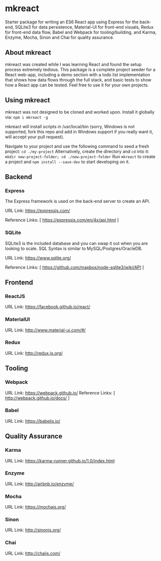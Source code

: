 # mkreact
Starter package for writing an ES6 React app using Express for the back-end,
SQLite3 for data persistence, Material-UI for front-end visuals, Redux for 
front-end data flow, Babel and Webpack for tooling/building, and Karma, Enzyme, Mocha, 
Sinon and Chai for quality assurance.

## About mkreact
mkreact was created while I was learning React and found the setup process extremely
tedious. This package is a complete project seeder for a React web-app, including a
demo section with a todo list implementation that shows how data flows through the 
full stack, and basic tests to show how a React app can be tested. Feel free to use it
for your own projects.

## Using mkreact
mkreact was not designed to be cloned and worked upon. Install it globally via:
```npm i mkreact -g```

mkreact will install scripts in /usr/local/bin (sorry, Windows is not supported,
fork this repo and add in Windows support if you really want it, will accept your pull
request).

Navigate to your project and use the following command to seed a
fresh project:
```cd ./my-project``` 
Alternatively, create the directory and `cd` into it:
```mkdir new-project-folder; cd ./new-project-folder```
Run `mkreact` to create a project and `npm install --save-dev` to start developing on it.

## Backend
### Express 
The Express framework is used on the back-end server to create an API. 

URL Link: https://expressjs.com/

Reference Links: [
	https://expressjs.com/en/4x/api.html
]

### SQLite
SQLite3 is the included database and you can swap it out when you are looking to scale.
SQL Syntax is similar to MySQL/Postgres/OracleDB.

URL Link: https://www.sqlite.org/

Reference Links: [
	https://github.com/mapbox/node-sqlite3/wiki/API
]

## Frontend
### ReactJS
URL Link: https://facebook.github.io/react/

### MaterialUI
URL Link: http://www.material-ui.com/#/

### Redux
URL Link: http://redux.js.org/ 

## Tooling
### Webpack
URL Link: https://webpack.github.io/
Reference Links: [
	http://webpack.github.io/docs/
]

### Babel
URL Link: https://babeljs.io/

## Quality Assurance
### Karma
URL Link: https://karma-runner.github.io/1.0/index.html

### Enzyme
URL Link: http://airbnb.io/enzyme/

### Mocha
URL Link: https://mochajs.org/

### Sinon
URL Link: http://sinonjs.org/

### Chai
URL Link: http://chaijs.com/